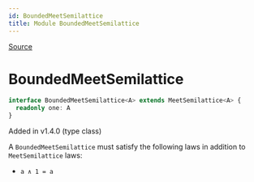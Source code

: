 ```yaml
---
id: BoundedMeetSemilattice
title: Module BoundedMeetSemilattice
---
```


[Source](https://github.com/gcanti/fp-ts/blob/master/src/BoundedMeetSemilattice.ts)

# BoundedMeetSemilattice

```ts
interface BoundedMeetSemilattice<A> extends MeetSemilattice<A> {
  readonly one: A
}
```

Added in v1.4.0 (type class)

A `BoundedMeetSemilattice` must satisfy the following laws in addition to `MeetSemilattice` laws:

- `a ∧ 1 = a`
